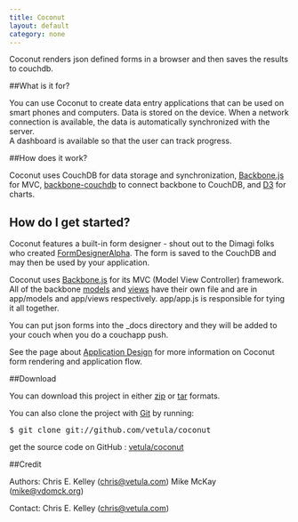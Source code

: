 ```yaml
--- 
title: Coconut
layout: default
category: none
---
```


Coconut renders json defined forms in a browser and then saves the results to couchdb.

##What is it for?

You can use Coconut to create data entry applications that can be used on smart phones and computers. 
Data is stored on the device. When a network connection is available,  the data is automatically synchronized with the server.  
A dashboard is available so that the user can track progress.

##How does it work?

Coconut uses CouchDB for data storage and synchronization, [Backbone.js](http://documentcloud.github.com/backbone) for MVC, 
[backbone-couchdb](https://github.com/janmonschke/backbone-couchdb) to connect backbone to CouchDB, and [D3](http://mbostock.github.com/d3/) for charts.

## How do I get started?

Coconut features a built-in form designer - shout out to the Dimagi folks who created [FormDesignerAlpha](https://github.com/dimagi/FormDesignerAlpha). 
The form is saved to the CouchDB and may then be used by your application.

Coconut uses [Backbone.js](http://documentcloud.github.com/backbone) for its MVC (Model View Controller) framework. 
All of the backbone [models](http://documentcloud.github.com/backbone/#Model) and [views](http://documentcloud.github.com/backbone/#Model) have their own file and are in app/models and app/views respectively. 
app/app.js is responsible for tying it all together.

You can put json forms into the \_docs directory and they will be added to your couch when you do a couchapp push.

See the page about [Application Design](app_design.html) for more information on Coconut form rendering and application flow.

##Download

You can download this project in either
<a href="http://github.com/vetula/coconut/zipball/master">zip</a> or
<a href="http://github.com/vetula/coconut/tarball/master">tar</a> formats.

You can also clone the project with <a href="http://git-scm.com">Git</a> by running:
  <pre>$ git clone git://github.com/vetula/coconut</pre>

get the source code on GitHub : <a href="http://github.com/vetula/coconut">vetula/coconut</a>

##Credit

Authors: Chris E. Kelley (chris@vetula.com)
Mike McKay (mike@vdomck.org)  

Contact: Chris E. Kelley (chris@vetula.com)

  <script type="text/javascript">
var gaJsHost = (("https:" == document.location.protocol) ? "https://ssl." : "http://www.");
document.write(unescape("%3Cscript src='" + gaJsHost + "google-analytics.com/ga.js' type='text/javascript'%3E%3C/script%3E"));
</script>
<script type="text/javascript">
try {
var pageTracker = _gat._getTracker("UA-22835379-4");
pageTracker._trackPageview();
} catch(err) {}</script>
